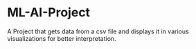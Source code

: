 # ML-AI-Project
A Project that gets data from a csv file and displays it in various visualizations for better interpretation.
